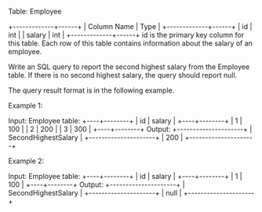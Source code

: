  Table: Employee
 
 
 +-------------+------+
 | Column Name | Type |
 +-------------+------+
 | id          | int  |
 | salary      | int  |
 +-------------+------+
 id is the primary key column for this table.
 Each row of this table contains information about the salary of an
 employee.
 
 
 
 
 Write an SQL query to report the second highest salary from the Employee
 table. If there is no second highest salary, the query should report null.
 
 The query result format is in the following example.
 
 
 Example 1:
 
 
 Input: 
 Employee table:
 +----+--------+
 | id | salary |
 +----+--------+
 | 1  | 100    |
 | 2  | 200    |
 | 3  | 300    |
 +----+--------+
 Output: 
 +---------------------+
 | SecondHighestSalary |
 +---------------------+
 | 200                 |
 +---------------------+
 
 
 Example 2:
 
 
 Input: 
 Employee table:
 +----+--------+
 | id | salary |
 +----+--------+
 | 1  | 100    |
 +----+--------+
 Output: 
 +---------------------+
 | SecondHighestSalary |
 +---------------------+
 | null                |
 +---------------------+
 
 


